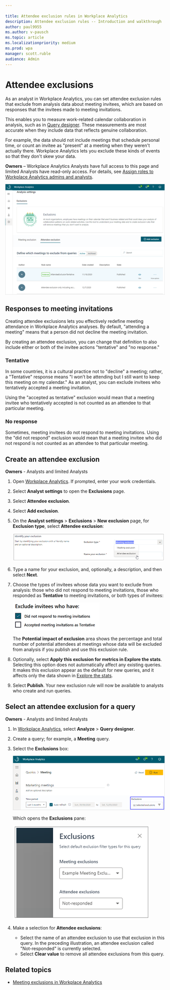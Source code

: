 ```yaml
---

title: Attendee exclusion rules in Workplace Analytics 
description: Attendee exclusion rules -- Introduction and walkthrough   
author: paul9955
ms.author: v-pausch
ms.topic: article
ms.localizationpriority: medium 
ms.prod: wpa
manager: scott.ruble
audience: Admin
---
```


# Attendee exclusions

As an analyst in Workplace Analytics, you can set attendee exclusion rules that exclude from analysis data about meeting invitees, which are based on responses that the invitees made to meeting invitations.

This enables you to measure work-related calendar collaboration in analysis, such as in [Query designer](query-basics.md). These measurements are most accurate when they include data that reflects genuine collaboration.

For example, the data should not include meetings that schedule personal time, or count an invitee as "present" at a meeting when they weren't actually there. Workplace Analytics lets you exclude these kinds of events so that they don't skew your data.

**Owners** – Workplace Analytics Analysts have full access to this page and limited Analysts have read-only access. For details, see [Assign roles to Workplace Analytics admins and analysts](../setup/assign-roles-to-wpa-admins.md).

![Attendee exclusions in Workplace Analytics.](../images/wpa/tutorials/attendee-exclusions.png)

## Responses to meeting invitations

Creating attendee exclusions lets you effectively redefine meeting attendance in Workplace Analytics analyses. By default, "attending a meeting" means that a person did not decline the meeting invitation.

By creating an attendee exclusion, you can change that definition to also include either or both of the invitee actions "tentative" and "no response."

### Tentative

In some countries, it is a cultural practice not to "decline" a meeting; rather, a "Tentative" response means "I won’t be attending but I still want to keep this meeting on my calendar." As an analyst, you can exclude invitees who tentatively accepted a meeting invitation.

Using the "accepted as tentative" exclusion would mean that a meeting invitee who tentatively accepted is not counted as an attendee to that particular meeting.

### No response

Sometimes, meeting invitees do not respond to meeting invitations. Using the "did not respond" exclusion would mean that a meeting invitee who did not respond is not counted as an attendee to that particular meeting.

## Create an attendee exclusion

**Owners** - Analysts and limited Analysts

1. Open [Workplace  Analytics](https://workplaceanalytics.office.com/). If prompted, enter your work credentials.

2. Select **Analyst settings** to open the **Exclusions** page.

3. Select **Attendee exclusion**.

4. Select **Add exclusion**.

5. On the **Analyst settings** > **Exclusions** > **New exclusion** page, for **Exclusion type**, select **Attendee exclusion**:

   ![Meeting response options.](../images/wpa/tutorials/select-attendee-exclusion.png)

6. Type a name for your exclusion, and, optionally, a description, and then select **Next**.

7. Choose the types of invitees whose data you want to exclude from analysis: those who did not respond to meeting invitations, those who responded as **Tentative** to meeting invitations, or both types of invitees:

   ![Exclude these invitees.](../images/wpa/tutorials/exclude-invitees-who-have-70.png)

   The **Potential impact of exclusion** area shows the percentage and total number of potential attendees at meetings whose data will be excluded from analysis if you publish and use this exclusion rule.

8. Optionally, select **Apply this exclusion for metrics in Explore the stats**. Selecting this option does not automatically affect any existing queries. It makes this exclusion appear as the default for new queries, and it affects only the data shown in [Explore the stats](../use/explore-intro.md).

9. Select **Publish**. Your new exclusion rule will now be available to analysts who create and run queries.

## Select an attendee exclusion for a query

**Owners** - Analysts and limited Analysts

1. In [Workplace  Analytics](https://workplaceanalytics.office.com/), select **Analyze** > **Query designer**.

2. Create a query; for example, a **Meeting** query.

3. Select the **Exclusions** box:

   ![Exclusions box.](../images/wpa/tutorials/meeting-exclusions.png)

   Which opens the **Exclusions** pane:

   ![Exclusions pane.](../images/wpa/tutorials/exclusions-pane.png)

4. Make a selection for **Attendee exclusions**:

   * Select the name of an attendee exclusion to use that exclusion in this query. In the preceding illustration, an attendee exclusion called "Not-responded" is currently selected. 
   * Select **Clear value** to remove all attendee exclusions from this query. 

## Related topics

* [Meeting exclusions in Workplace Analytics](meeting-exclusions-intro.md)
